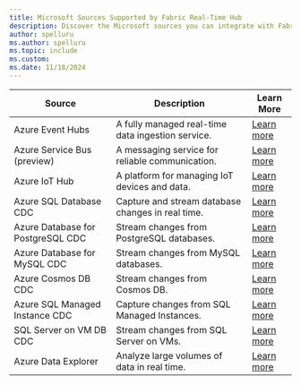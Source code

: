```yaml
---
title: Microsoft Sources Supported by Fabric Real-Time Hub  
description: Discover the Microsoft sources you can integrate with Fabric Real-Time Hub for seamless data streaming.
author: spelluru
ms.author: spelluru
ms.topic: include
ms.custom:
ms.date: 11/18/2024
---
```


| Source | Description | Learn More |  
| ------ | ----------- | ---------- |  
| Azure Event Hubs | A fully managed real-time data ingestion service. | [Learn more](../add-source-azure-event-hubs.md) |  
| Azure Service Bus (preview) | A messaging service for reliable communication. | [Learn more](../add-source-azure-service-bus.md) |  
| Azure IoT Hub | A platform for managing IoT devices and data. | [Learn more](../add-source-azure-iot-hub.md) |  
| Azure SQL Database CDC | Capture and stream database changes in real time. | [Learn more](../add-source-azure-sql-database-cdc.md) |  
| Azure Database for PostgreSQL CDC | Stream changes from PostgreSQL databases. | [Learn more](../add-source-postgresql-database-cdc.md) |  
| Azure Database for MySQL CDC | Stream changes from MySQL databases. | [Learn more](../add-source-mysql-database-cdc.md) |  
| Azure Cosmos DB CDC | Stream changes from Cosmos DB. | [Learn more](../add-source-azure-cosmos-db-cdc.md) |  
| Azure SQL Managed Instance CDC | Capture changes from SQL Managed Instances. | [Learn more](../add-source-azure-sql-managed-instance-cdc.md) |  
| SQL Server on VM DB CDC | Stream changes from SQL Server on VMs. | [Learn more](../add-source-sql-server-on-vm-db-cdc.md) |  
| Azure Data Explorer | Analyze large volumes of data in real time. | [Learn more](../add-source-azure-data-explorer.md) |
